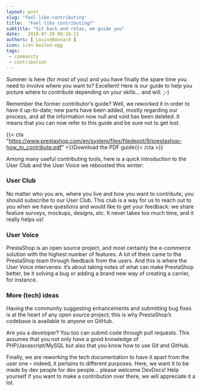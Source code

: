 ```yaml
---
layout: post
slug: "feel-like-contributing"
title:  "Feel like contributing?"
subtitle: "Sit back and relax, we guide you"
date:   2018-07-20 09:10:11
authors: [ LouiseBonnard ]
icon: icon-boiled-egg
tags:
 - community
 - contribution
---
```


Summer is here (for most of you) and you have finally the spare time you need to involve where you want to? Excellent! Here is our guide to help you picture where to contribute depending on your skills… and will. ;-)

Remember the former contributor’s guide? Well, we reworked it in order to have it up-to-date; new parts have been added, mostly regarding our process, and all the information now null and void has been deleted. It means that you can now refer to this guide and be sure not to get lost.


{{< cta "https://www.prestashop.com/en/system/files/filedepot/9/prestashop-how_to_contribute.pdf" >}}Download the PDF guide{{< /cta >}}


Among many useful contributing tools, here is a quick introduction to the User Club and the User Voice we reboosted this winter:


### User Club

No matter who you are, where you live and how you want to contribute, you should subscribe to our User Club. This club is a way for us to reach out to you when we have questions and would like to get your feedback: we share feature surveys, mockups, designs, etc. It never takes too much time, and it really helps us!


### User Voice

PrestaShop is an open source project, and most certainly the e-commerce solution with the highest number of features. A lot of them came to the PrestaShop team through feedback from the users. And this is where the User Voice intervenes: it’s about taking notes of what can make PrestaShop better, be it solving a bug or adding a brand new way of creating a carrier, for instance.


### More (tech) ideas

Having the community suggesting enhancements and submitting bug fixes is at the heart of any open source project; this is why PrestaShop’s codebase is available to anyone on GitHub.

Are you a developer? You too can submit code through pull requests. This assumes that you not only have a good knowledge of PHP/Javascript/MySQL but also that you know how to use Git and GitHub.

Finally, we are reworking the tech documentation to have it apart from the user one – indeed, it pertains to different purposes. Here, we want it to be made by dev people for dev people… please welcome DevDocs! Help yourself if you want to make a contribution over there, we will appreciate it a lot.
